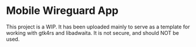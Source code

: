 # Mobile Wireguard App
This project is a WIP. It has been uploaded mainly to serve as a template for working with gtk4rs and libadwaita. It is not secure, and should NOT be used.

